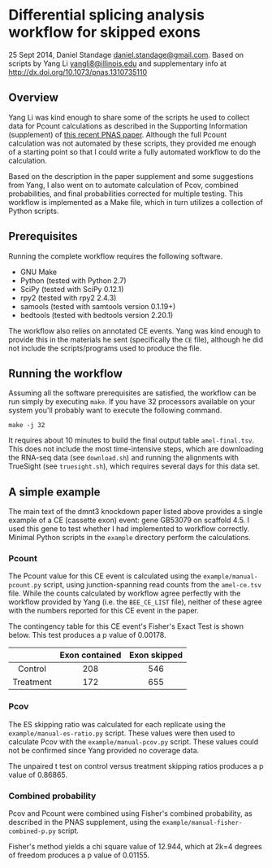 # Differential splicing analysis workflow for skipped exons

25 Sept 2014, Daniel Standage <daniel.standage@gmail.com>.
Based on scripts by Yang Li <yangli8@illinois.edu>
and supplementary info at http://dx.doi.org/10.1073/pnas.1310735110

## Overview

Yang Li was kind enough to share some of the scripts he used to collect data for
Pcount calculations as described in the Supporting Information (supplement) of
[this recent PNAS paper](http://dx.doi.org/10.1073/pnas.1310735110). Although
the full Pcount calculation was not automated by these scripts, they provided
me enough of a starting point so that I could write a fully automated workflow
to do the calculation.

Based on the description in the paper supplement and some suggestions from Yang,
I also went on to automate calculation of Pcov, combined probabilities, and
final probabilities corrected for multiple testing. This workflow is implemented
as a Make file, which in turn utilizes a collection of Python scripts.

## Prerequisites

Running the complete workflow requires the following software.

- GNU Make
- Python (tested with Python 2.7)
- SciPy (tested with SciPy 0.12.1)
- rpy2 (tested with rpy2 2.4.3)
- samools (tested with samtools version 0.1.19+)
- bedtools (tested with bedtools version 2.20.1)

The workflow also relies on annotated CE events. Yang was kind enough to provide
this in the materials he sent (specifically the ``CE`` file), although he did
not include the scripts/programs used to produce the file.

## Running the workflow

Assuming all the software prerequisites are satisfied, the workflow can be run
simply by executing ``make``. If you have 32 processors available on your system
you'll probably want to execute the following command.

    make -j 32

It requires about 10 minutes to build the final output table ``amel-final.tsv``.
This does not include the most time-intensive steps, which are downloading the
RNA-seq data (see ``download.sh``) and running the alignments with TrueSight
(see ``truesight.sh``), which requires several days for this data set.

## A simple example
The main text of the dmnt3 knockdown paper listed above provides a single
example of a CE (cassette exon) event: gene GB53079 on scaffold 4.5. I used this
gene to test whether I had implemented to workflow correctly. Minimal Python
scripts in the ``example`` directory perform the calculations.

### Pcount
  The Pcount value for this CE event is calculated using the
  ``example/manual-pcount.py`` script, using junction-spanning read counts from
  the ``amel-ce.tsv`` file. While the counts calculated by workflow agree
  perfectly with the workflow provided by Yang (i.e. the ``BEE_CE_LIST`` file),
  neither of these agree with the numbers reported for this CE event in the
  paper.

  The contingency table for this CE event's Fisher's Exact Test is shown below.
  This test produces a p value of 0.00178.

|             |  Exon contained  |  Exon skipped  |
|:-----------:|:----------------:|:--------------:|
|   Control   |       208        |      546       |
|  Treatment  |       172        |      655       |

### Pcov
  The ES skipping ratio was calculated for each replicate using the
  ``example/manual-es-ratio.py`` script. These values were then used to
  calculate Pcov with the ``example/manual-pcov.py`` script. These values could
  not be confirmed since Yang provided no coverage data.

  The unpaired t test on control versus treatment skipping ratios produces a p
  value of 0.86865.

### Combined probability
  Pcov and Pcount were combined using Fisher's combined probability, as
  described in the PNAS supplement, using the
  ``example/manual-fisher-combined-p.py`` script.

  Fisher's method yields a chi square value of 12.944, which at 2k=4 degrees of
  freedom produces a p value of 0.01155.
